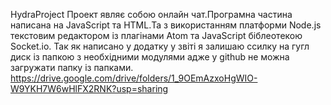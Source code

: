 HydraProject
Проект являє собою онлайн чат.Програмна частина написана на JavaScript та HTML.Та з використанням платформи Node.js текстовим редактором із плагінами Atom та JavaScript біблеотекою Socket.io. Так як написано у додатку у звіті я залишаю ссилку на гугл диск із папкою з необхідними модулями адже у github не можна загружати папку із папками. https://drive.google.com/drive/folders/1_9OEmAzxoHgWIO-W9YKH7W6wHlFX2RNK?usp=sharing
